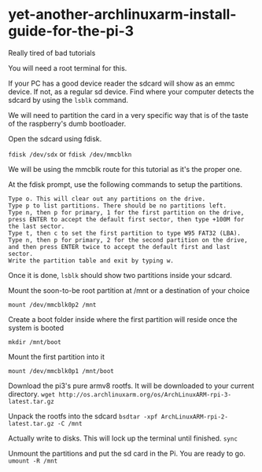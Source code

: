 # yet-another-archlinuxarm-install-guide-for-the-pi-3
Really tired of bad tutorials

You will need a root terminal for this.

If your PC has a good device reader the sdcard will show as an emmc device. If not, as a regular sd device.
Find where your computer detects the sdcard by using the `lsblk` command.

We will need to partition the card in a very specific way that is of the taste of the raspberry's dumb bootloader.

Open the sdcard using fdisk.

`fdisk /dev/sdx` or `fdisk /dev/mmcblkn`

We will be using the mmcblk route for this tutorial as it's the proper one. 

At the fdisk prompt, use the following commands to setup the partitions.

    Type o. This will clear out any partitions on the drive.
    Type p to list partitions. There should be no partitions left.
    Type n, then p for primary, 1 for the first partition on the drive, press ENTER to accept the default first sector, then type +100M for the last sector.
    Type t, then c to set the first partition to type W95 FAT32 (LBA).
    Type n, then p for primary, 2 for the second partition on the drive, and then press ENTER twice to accept the default first and last sector.
    Write the partition table and exit by typing w.

Once it is done, `lsblk` should show two partitions inside your sdcard.

Mount the soon-to-be root partition at /mnt or a destination of your choice

`mount /dev/mmcblk0p2 /mnt`

Create a boot folder inside where the first partition will reside once the system is booted

`mkdir /mnt/boot`

Mount the first partition into it

`mount /dev/mmcblk0p1 /mnt/boot`

Download the pi3's pure armv8 rootfs. It will be downloaded to your current directory.
`wget http://os.archlinuxarm.org/os/ArchLinuxARM-rpi-3-latest.tar.gz`

Unpack the rootfs into the sdcard
`bsdtar -xpf ArchLinuxARM-rpi-2-latest.tar.gz -C /mnt`

Actually write to disks. This will lock up the terminal until finished.
`sync`

Unmount the partitions and put the sd card in the Pi. You are ready to go.
`umount -R /mnt`


